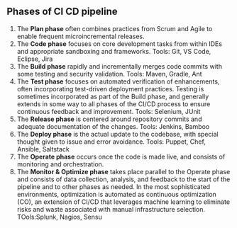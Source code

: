 ## Phases of CI CD pipeline
1. The **Plan phase** often combines practices from Scrum and Agile to enable frequent microincremental releases.
2. The **Code phase** focuses on core development tasks from within IDEs and appropriate sandboxing and frameworks.
Tools: Git, VS Code, Eclipse, Jira
3. The **Build phase** rapidly and incrementally merges code commits with some testing and security validation.
Tools: Maven, Gradle, Ant
4. The **Test phase** focuses on automated verification of enhancements, often incorporating test-driven deployment practices. Testing is sometimes incorporated as part of the Build phase, and generally extends in some way to all phases of the CI/CD process to ensure continuous feedback and improvement.
Tools: Selenium, JUnit
5. The **Release phase** is centered around repository commits and adequate documentation of the changes.
Tools: Jenkins, Bamboo
6. The **Deploy phase** is the actual update to the codebase, with special thought given to issue and error avoidance.
Tools: Puppet, Chef, Ansible, Saltstack
7. The **Operate phase** occurs once the code is made live, and consists of monitoring and orchestration.
8. The **Monitor & Optimize phase** takes place parallel to the Operate phase and consists of data collection, analysis, and feedback to the start of the pipeline and to other phases as needed. In the most sophisticated environments, optimization is automated as continuous optimization (CO), an extension of CI/CD that leverages machine learning to eliminate risks and waste associated with manual infrastructure selection.
TOols:Splunk, Nagios, Sensu
